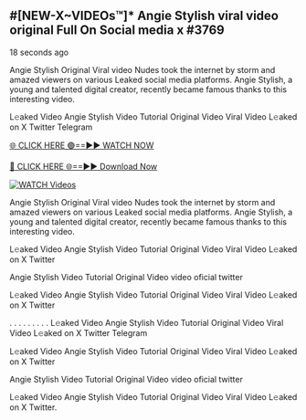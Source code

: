 ## #[NEW-X~VIDEOs™]* Angie Stylish viral video original Full On Social media x #3769

18 seconds ago

Angie Stylish Original Viral video Nudes took the internet by storm and amazed viewers on various Leaked social media platforms. Angie Stylish, a young and talented digital creator, recently became famous thanks to this interesting video.

L𝚎aked Video Angie Stylish Video Tutorial Original Video Viral Video L𝚎aked on X Twitter Telegram

[🌐 CLICK HERE 🟢==►► WATCH NOW](https://valovideo.net/valo-video/?bom)

[🔴 CLICK HERE 🌐==►► Download Now](https://valovideo.net/valo-video/?bom)

[![WATCH Videos](https://i.imgur.com/dJHk4Zq.gif)](https://valovideo.net/valo-video/?bom)

Angie Stylish Original Viral video Nudes took the internet by storm and amazed viewers on various Leaked social media platforms. Angie Stylish, a young and talented digital creator, recently became famous thanks to this interesting video.

L𝚎aked Video Angie Stylish Video Tutorial Original Video Viral Video L𝚎aked on X Twitter

Angie Stylish Video Tutorial Original Video video oficial twitter

L𝚎aked Video Angie Stylish Video Tutorial Original Video Viral Video L𝚎aked on X Twitter

. . . . . . . . . L𝚎aked Video Angie Stylish Video Tutorial Original Video Viral Video L𝚎aked on X Twitter Telegram

L𝚎aked Video Angie Stylish Video Tutorial Original Video Viral Video L𝚎aked on X Twitter

Angie Stylish Video Tutorial Original Video video oficial twitter

L𝚎aked Video Angie Stylish Video Tutorial Original Video Viral Video L𝚎aked on X Twitter.